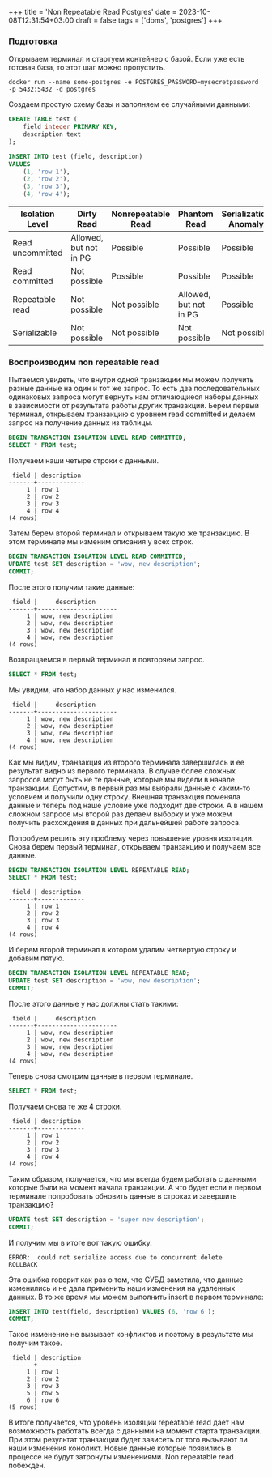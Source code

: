 +++
title = 'Non Repeatable Read Postgres'
date = 2023-10-08T12:31:54+03:00
draft = false
tags = ['dbms', 'postgres']
+++

### Подготовка

Открываем терминал и стартуем контейнер с базой. Если уже есть готовая база, то этот шаг можно пропустить.

```console
docker run --name some-postgres -e POSTGRES_PASSWORD=mysecretpassword -p 5432:5432 -d postgres
```

Создаем простую схему базы и заполняем ее случайными данными:

```sql
CREATE TABLE test (
    field integer PRIMARY KEY,
    description text
);

INSERT INTO test (field, description)
VALUES
    (1, 'row 1'),
    (2, 'row 2'),
    (3, 'row 3'),
    (4, 'row 4');
```

| Isolation Level  | Dirty Read             | Nonrepeatable Read | Phantom Read           | Serialization Anomaly |
| ---------------- | ---------------------- | ------------------ | ---------------------- | --------------------- |
| Read uncommitted | Allowed, but not in PG | Possible           | Possible               | Possible              |
| Read committed   | Not possible           | Possible           | Possible               | Possible              |
| Repeatable read  | Not possible           | Not possible       | Allowed, but not in PG | Possible              |
| Serializable     | Not possible           | Not possible       | Not possible           | Not possible          |

### Воспроизводим non repeatable read

Пытаемся увидеть, что внутри одной транзакции мы можем получить разные данные на один и тот же запрос. 
То есть два последовательных одинаковых запроса могут вернуть нам отличающиеся наборы данных в зависимости от результата работы других транзакций.
Берем первый терминал, открываем транзакцию с уровнем read committed и делаем запрос на получение данных из таблицы.

```sql
BEGIN TRANSACTION ISOLATION LEVEL READ COMMITTED;
SELECT * FROM test;
```

Получаем наши четыре строки с данными.

```console
 field | description
-------+-------------
     1 | row 1
     2 | row 2
     3 | row 3
     4 | row 4
(4 rows)
```

Затем берем второй терминал и открываем такую же транзакцию. В этом терминале мы изменим описания у всех строк.

```sql
BEGIN TRANSACTION ISOLATION LEVEL READ COMMITTED;
UPDATE test SET description = 'wow, new description';
COMMIT;
```

После этого получим такие данные:

```console
 field |     description
-------+----------------------
     1 | wow, new description
     2 | wow, new description
     3 | wow, new description
     4 | wow, new description
(4 rows)
```

Возвращаемся в первый терминал и повторяем запрос.

```sql
SELECT * FROM test;
```

Мы увидим, что набор данных у нас изменился.

```console
 field |     description
-------+----------------------
     1 | wow, new description
     2 | wow, new description
     3 | wow, new description
     4 | wow, new description
(4 rows)
```

Как мы видим, транзакция из второго терминала завершилась и ее результат видно из первого терминала. В случае более сложных запросов могут быть не те данные, которые мы видели в начале транзакции. Допустим, в первый раз мы выбрали данные с каким-то условием и получили одну строку. Внешняя транзакция поменяла данные и теперь под наше условие уже подходит две строки. А в нашем сложном запросе мы второй раз делаем выборку и уже можем получить расхождения в данных при дальнейшей работе запроса.

Попробуем решить эту проблему через повышение уровня изоляции.
Снова берем первый терминал, открываем транзакцию и получаем все данные.

```sql
BEGIN TRANSACTION ISOLATION LEVEL REPEATABLE READ;
SELECT * FROM test;
```

```console
 field | description
-------+-------------
     1 | row 1
     2 | row 2
     3 | row 3
     4 | row 4
(4 rows)
```

И берем второй терминал в котором удалим четвертую строку и добавим пятую.

```sql
BEGIN TRANSACTION ISOLATION LEVEL REPEATABLE READ;
UPDATE test SET description = 'wow, new description';
COMMIT;
```

После этого данные у нас должны стать такими:

```console
 field |     description
-------+----------------------
     1 | wow, new description
     2 | wow, new description
     3 | wow, new description
     4 | wow, new description
(4 rows)
```

Теперь снова смотрим данные в первом терминале.

```sql
SELECT * FROM test;
```

Получаем снова те же 4 строки.

```console
 field | description
-------+-------------
     1 | row 1
     2 | row 2
     3 | row 3
     4 | row 4
(4 rows)
```

Таким образом, получается, что мы всегда будем работать с данными которые были на момент начала транзакции.
А что будет если в первом терминале попробовать обновить данные в строках и завершить транзакцию?

```sql
UPDATE test SET description = 'super new description';
COMMIT;
```

И получим мы в итоге вот такую ошибку.

```console
ERROR:  could not serialize access due to concurrent delete
ROLLBACK
```

Эта ошибка говорит как раз о том, что СУБД заметила, что данные изменились и не дала применить наши изменения на удаленных данных.
В то же время мы можем выполнить insert в первом терминале:

```sql
INSERT INTO test(field, description) VALUES (6, 'row 6');
COMMIT;
```

Такое изменение не вызывает конфликтов и поэтому в результате мы получим такое.

```console
 field | description
-------+-------------
     1 | row 1
     2 | row 2
     3 | row 3
     5 | row 5
     6 | row 6
(5 rows)
```
В итоге получается, что уровень изоляции repeatable read дает нам возможность работать всегда с данными на момент старта транзакции. При этом результат транзакции будет зависеть от того вызывают ли наши изменения конфликт. Новые данные которые появились в процессе не будут затронуты изменениями. Non repeatable read побежден.
